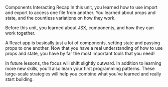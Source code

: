 Components Interacting Recap
In this unit, you learned how to use import and export to access one file from another. You learned about props and state, and the countless variations on how they work.

Before this unit, you learned about JSX, components, and how they can work together.

A React app is basically just a lot of components, setting state and passing props to one another. Now that you have a real understanding of how to use props and state, you have by far the most important tools that you need!

In future lessons, the focus will shift slightly outward. In addition to learning more new skills, you’ll also learn your first programming patterns. These large-scale strategies will help you combine what you’ve learned and really start building.
